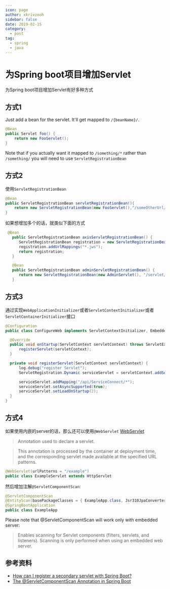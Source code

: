 ```yaml
---
icon: page
author: xkrivzooh
sidebar: false
date: 2019-02-15
category:
  - post
tag:
  - spring
  - java
---
```


# 为Spring boot项目增加Servlet

为Spring boot项目增加Servlet有好多种方式

## 方式1

Just add a bean for the servlet. It'll get mapped to `/{beanName}/`.

```java
@Bean
public Servlet foo() {
    return new FooServlet();
}
```

Note that if you actually want it mapped to `/something/*` rather than `/something/` you will need to use `ServletRegistrationBean`

## 方式2

使用`ServletRegistrationBean`

```java
@Bean
public ServletRegistrationBean servletRegistrationBean(){
    return new ServletRegistrationBean(new FooServlet(),"/someOtherUrl/*");
}
```

如果想增加多个的话，就类似下面的方式

```java
 @Bean
   public ServletRegistrationBean axisServletRegistrationBean() {
      ServletRegistrationBean registration = new ServletRegistrationBean(new AxisServlet(), "/services/*");
      registration.addUrlMappings("*.jws");
      return registration;
   }

   @Bean
   public ServletRegistrationBean adminServletRegistrationBean() {
      return new ServletRegistrationBean(new AdminServlet(), "/servlet/AdminServlet");
   }
```

## 方式3

通过实现`WebApplicationInitializer`或者`ServletContextInitializer`或者`ServletContainerInitializer`接口

```java
@Configuration
public class ConfigureWeb implements ServletContextInitializer, EmbeddedServletContainerCustomizer {

  @Override
  public void onStartup(ServletContext servletContext) throws ServletException {
      registerServlet(servletContext);
  }

  private void registerServlet(ServletContext servletContext) {
      log.debug("register Servlet");
      ServletRegistration.Dynamic serviceServlet = servletContext.addServlet("ServiceConnect", new ServiceServlet());

      serviceServlet.addMapping("/api/ServiceConnect/*");
      serviceServlet.setAsyncSupported(true);
      serviceServlet.setLoadOnStartup(2);
  }
}
```

## 方式4

如果使用内嵌的server的话，那么还可以使用`@WebServlet` [WebServlet](https://docs.oracle.com/javaee/7/api/javax/servlet/annotation/WebServlet.html)

> Annotation used to declare a servlet.

> This annotation is processed by the container at deployment time, and the corresponding servlet made available at the specified URL patterns.

```java
@WebServlet(urlPatterns = "/example")
public class ExampleServlet extends HttpServlet
```

然后增加注解`@ServletComponentScan`:

```java
@ServletComponentScan
@EntityScan(basePackageClasses = { ExampleApp.class, Jsr310JpaConverters.class })
@SpringBootApplication
public class ExampleApp 
```

Please note that @ServletComponentScan will work only with embedded server:

> Enables scanning for Servlet components (filters, servlets, and listeners). Scanning is only performed when using an embedded web server.


## 参考资料

- [How can I register a secondary servlet with Spring Boot?](https://stackoverflow.com/questions/20915528/how-can-i-register-a-secondary-servlet-with-spring-boot)
- [The @ServletComponentScan Annotation in Spring Boot](https://www.baeldung.com/spring-servletcomponentscan)

<!-- @include: ../scaffolds/post_footer.md -->
